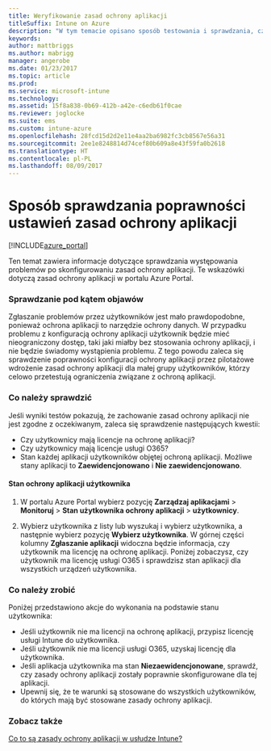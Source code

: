 ```yaml
---
title: Weryfikowanie zasad ochrony aplikacji
titleSuffix: Intune on Azure
description: "W tym temacie opisano sposób testowania i sprawdzania, czy zasady ochrony aplikacji są poprawnie skonfigurowane i działają zgodnie z oczekiwaniami."
keywords: 
author: mattbriggs
ms.author: mabrigg
manager: angerobe
ms.date: 01/23/2017
ms.topic: article
ms.prod: 
ms.service: microsoft-intune
ms.technology: 
ms.assetid: 15f8a838-0b69-412b-a42e-c6edb61f0cae
ms.reviewer: joglocke
ms.suite: ems
ms.custom: intune-azure
ms.openlocfilehash: 28fcd15d2d2e11e4aa2ba6982fc3cb8567e56a31
ms.sourcegitcommit: 2ee1e8248814d74cef80b609a8e43f59fa0b2618
ms.translationtype: HT
ms.contentlocale: pl-PL
ms.lasthandoff: 08/09/2017
---
```

# <a name="how-to-validate-your-app-protection-policy-setup"></a>Sposób sprawdzania poprawności ustawień zasad ochrony aplikacji

[!INCLUDE[azure_portal](./includes/azure_portal.md)]


Ten temat zawiera informacje dotyczące sprawdzania występowania problemów po skonfigurowaniu zasad ochrony aplikacji. Te wskazówki dotyczą zasad ochrony aplikacji w portalu Azure Portal.

### <a name="checking-for-symptoms"></a>Sprawdzanie pod kątem objawów
Zgłaszanie problemów przez użytkowników jest mało prawdopodobne, ponieważ ochrona aplikacji to narzędzie ochrony danych. W przypadku problemu z konfiguracją ochrony aplikacji użytkownik będzie mieć nieograniczony dostęp, taki jaki miałby bez stosowania ochrony aplikacji, i nie będzie świadomy wystąpienia problemu. Z tego powodu zaleca się sprawdzenie poprawności konfiguracji ochrony aplikacji przez pilotażowe wdrożenie zasad ochrony aplikacji dla małej grupy użytkowników, którzy celowo przetestują ograniczenia związane z ochroną aplikacji.


### <a name="what-to-check"></a>Co należy sprawdzić

Jeśli wyniki testów pokazują, że zachowanie zasad ochrony aplikacji nie jest zgodne z oczekiwanym, zaleca się sprawdzenie następujących kwestii:

- Czy użytkownicy mają licencje na ochronę aplikacji?
- Czy użytkownicy mają licencje usługi O365?
- Stan każdej aplikacji użytkowników objętej ochroną aplikacji. Możliwe stany aplikacji to **Zaewidencjonowano** i **Nie zaewidencjonowano**.

#### <a name="user-app-protection-status"></a>Stan ochrony aplikacji użytkownika
1. W portalu Azure Portal wybierz pozycję **Zarządzaj aplikacjami** > **Monitoruj** >  **Stan użytkownika ochrony aplikacji** > **użytkownicy**.

2. Wybierz użytkownika z listy lub wyszukaj i wybierz użytkownika, a następnie wybierz pozycję **Wybierz użytkownika**. W górnej części kolumny **Zgłaszanie aplikacji** widoczna będzie informacja, czy użytkownik ma licencję na ochronę aplikacji. Poniżej zobaczysz, czy użytkownik ma licencję usługi O365 i sprawdzisz stan aplikacji dla wszystkich urządzeń użytkownika.



### <a name="what-to-do"></a>Co należy zrobić
Poniżej przedstawiono akcje do wykonania na podstawie stanu użytkownika:

- Jeśli użytkownik nie ma licencji na ochronę aplikacji, przypisz licencję usługi Intune do użytkownika.
- Jeśli użytkownik nie ma licencji usługi O365, uzyskaj licencję dla użytkownika.
- Jeśli aplikacja użytkownika ma stan **Niezaewidencjonowane**, sprawdź, czy zasady ochrony aplikacji zostały poprawnie skonfigurowane dla tej aplikacji.
- Upewnij się, że te warunki są stosowane do wszystkich użytkowników, do których mają być stosowane zasady ochrony aplikacji.

### <a name="see-also"></a>Zobacz także

[Co to są zasady ochrony aplikacji w usłudze Intune?](app-protection-policies.md)
